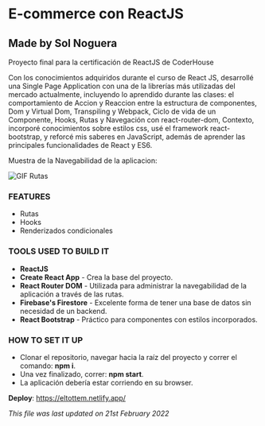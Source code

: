 # E-commerce con ReactJS
## Made by Sol Noguera

Proyecto final para la certificación de ReactJS de CoderHouse

Con los conocimientos adquiridos durante el curso de React JS, desarrollé una 
Single Page Application con una de la librerías más utilizadas del mercado actualmente, 
incluyendo lo aprendido durante las clases: el comportamiento de Accion y Reaccion entre
la estructura de componentes, Dom y Virtual Dom, Transpiling y Webpack, Ciclo de vida 
de un Componente, Hooks, Rutas y Navegación con react-router-dom, Contexto, incorporé 
conocimientos sobre estilos css, usé el framework react-bootstrap, y reforcé mis saberes
en JavaScript, además de aprender las principales funcionalidades de React y ES6.

Muestra de la Navegabilidad de la aplicacion:

![GIF Rutas](https://media.giphy.com/media/aGIEyyJnlY3kzk00VF/giphy.gif)

### FEATURES​
- Rutas
- Hooks
- Renderizados condicionales
​
### TOOLS USED TO BUILD IT ​
- **ReactJS**
- **Create React App** - Crea la base del proyecto.
- **React Router DOM** - Utilizada para administrar la navegabilidad de la aplicación a través de las rutas.
- **Firebase's Firestore** - Excelente forma de tener una base de datos sin necesidad de un backend.
- **React Bootstrap** - Práctico para componentes con estilos incorporados.

### HOW TO SET IT UP​
- Clonar el repositorio, navegar hacia la raíz del proyecto y correr el comando: **npm i**.
- Una vez finalizado, correr: **npm start**.
- La aplicación debería estar corriendo en su browser.

**Deploy**: https://eltottem.netlify.app/

*This file was last updated on 21st February 2022*